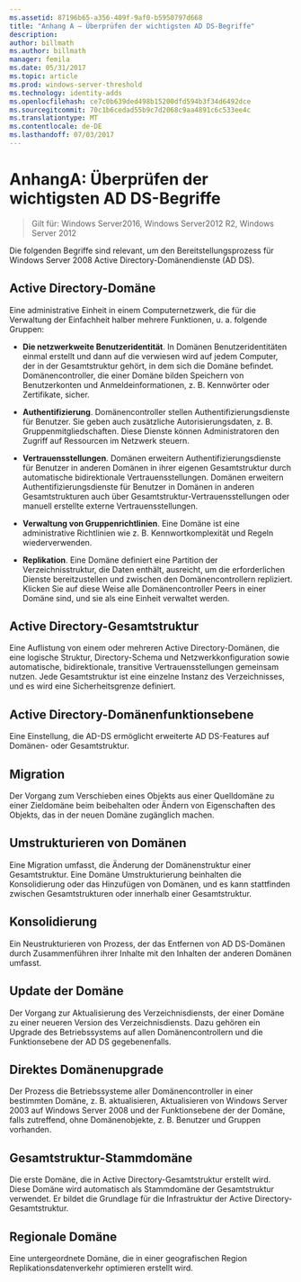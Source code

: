 ```yaml
---
ms.assetid: 87196b65-a356-409f-9af0-b5950797d668
title: "Anhang A – Überprüfen der wichtigsten AD DS-Begriffe"
description: 
author: billmath
ms.author: billmath
manager: femila
ms.date: 05/31/2017
ms.topic: article
ms.prod: windows-server-threshold
ms.technology: identity-adds
ms.openlocfilehash: ce7c0b639ded498b15200dfd594b3f34d6492dce
ms.sourcegitcommit: 70c1b6cedad55b9c7d2068c9aa4891c6c533ee4c
ms.translationtype: MT
ms.contentlocale: de-DE
ms.lasthandoff: 07/03/2017
---
```

# <a name="appendix-a-reviewing-key-ad-ds-terms"></a>AnhangA: Überprüfen der wichtigsten AD DS-Begriffe

>Gilt für: Windows Server2016, Windows Server2012 R2, Windows Server 2012

Die folgenden Begriffe sind relevant, um den Bereitstellungsprozess für Windows Server 2008 Active Directory-Domänendienste (AD DS).  
  
## <a name="active-directory-domain"></a>Active Directory-Domäne  
Eine administrative Einheit in einem Computernetzwerk, die für die Verwaltung der Einfachheit halber mehrere Funktionen, u. a. folgende Gruppen:  
  
-   **Die netzwerkweite Benutzeridentität**. In Domänen Benutzeridentitäten einmal erstellt und dann auf die verwiesen wird auf jedem Computer, der in der Gesamtstruktur gehört, in dem sich die Domäne befindet. Domänencontroller, die einer Domäne bilden Speichern von Benutzerkonten und Anmeldeinformationen, z. B. Kennwörter oder Zertifikate, sicher.  
  
-   **Authentifizierung**. Domänencontroller stellen Authentifizierungsdienste für Benutzer. Sie geben auch zusätzliche Autorisierungsdaten, z. B. Gruppenmitgliedschaften. Diese Dienste können Administratoren den Zugriff auf Ressourcen im Netzwerk steuern.  
  
-   **Vertrauensstellungen**. Domänen erweitern Authentifizierungsdienste für Benutzer in anderen Domänen in ihrer eigenen Gesamtstruktur durch automatische bidirektionale Vertrauensstellungen. Domänen erweitern Authentifizierungsdienste für Benutzer in Domänen in anderen Gesamtstrukturen auch über Gesamtstruktur-Vertrauensstellungen oder manuell erstellte externe Vertrauensstellungen.  
  
-   **Verwaltung von Gruppenrichtlinien**. Eine Domäne ist eine administrative Richtlinien wie z. B. Kennwortkomplexität und Regeln wiederverwenden.  
  
-   **Replikation**. Eine Domäne definiert eine Partition der Verzeichnisstruktur, die Daten enthält, ausreicht, um die erforderlichen Dienste bereitzustellen und zwischen den Domänencontrollern repliziert. Klicken Sie auf diese Weise alle Domänencontroller Peers in einer Domäne sind, und sie als eine Einheit verwaltet werden.  
  
## <a name="active-directory-forest"></a>Active Directory-Gesamtstruktur  
Eine Auflistung von einem oder mehreren Active Directory-Domänen, die eine logische Struktur, Directory-Schema und Netzwerkkonfiguration sowie automatische, bidirektionale, transitive Vertrauensstellungen gemeinsam nutzen. Jede Gesamtstruktur ist eine einzelne Instanz des Verzeichnisses, und es wird eine Sicherheitsgrenze definiert.  
  
## <a name="active-directory-functional-level"></a>Active Directory-Domänenfunktionsebene  
Eine Einstellung, die AD-DS ermöglicht erweiterte AD DS-Features auf Domänen- oder Gesamtstruktur.  
  
## <a name="migration"></a>Migration  
Der Vorgang zum Verschieben eines Objekts aus einer Quelldomäne zu einer Zieldomäne beim beibehalten oder Ändern von Eigenschaften des Objekts, das in der neuen Domäne zugänglich machen.  
  
## <a name="domain-restructure"></a>Umstrukturieren von Domänen  
Eine Migration umfasst, die Änderung der Domänenstruktur einer Gesamtstruktur. Eine Domäne Umstrukturierung beinhalten die Konsolidierung oder das Hinzufügen von Domänen, und es kann stattfinden zwischen Gesamtstrukturen oder innerhalb einer Gesamtstruktur.  
  
## <a name="domain-consolidation"></a>Konsolidierung  
Ein Neustrukturieren von Prozess, der das Entfernen von AD DS-Domänen durch Zusammenführen ihrer Inhalte mit den Inhalten der anderen Domänen umfasst.  
  
## <a name="domain-upgrade"></a>Update der Domäne  
Der Vorgang zur Aktualisierung des Verzeichnisdiensts, der einer Domäne zu einer neueren Version des Verzeichnisdiensts. Dazu gehören ein Upgrade des Betriebssystems auf allen Domänencontrollern und die Funktionsebene der AD DS gegebenenfalls.  
  
## <a name="in-place-domain-upgrade"></a>Direktes Domänenupgrade  
Der Prozess die Betriebssysteme aller Domänencontroller in einer bestimmten Domäne, z. B. aktualisieren, Aktualisieren von Windows Server 2003 auf Windows Server 2008 und der Funktionsebene der der Domäne, falls zutreffend, ohne Domänenobjekte, z. B. Benutzer und Gruppen vorhanden.  
  
## <a name="forest-root-domain"></a>Gesamtstruktur-Stammdomäne  
Die erste Domäne, die in Active Directory-Gesamtstruktur erstellt wird. Diese Domäne wird automatisch als Stammdomäne der Gesamtstruktur verwendet. Er bildet die Grundlage für die Infrastruktur der Active Directory-Gesamtstruktur.  
  
## <a name="regional-domain"></a>Regionale Domäne  
Eine untergeordnete Domäne, die in einer geografischen Region Replikationsdatenverkehr optimieren erstellt wird.  
  


